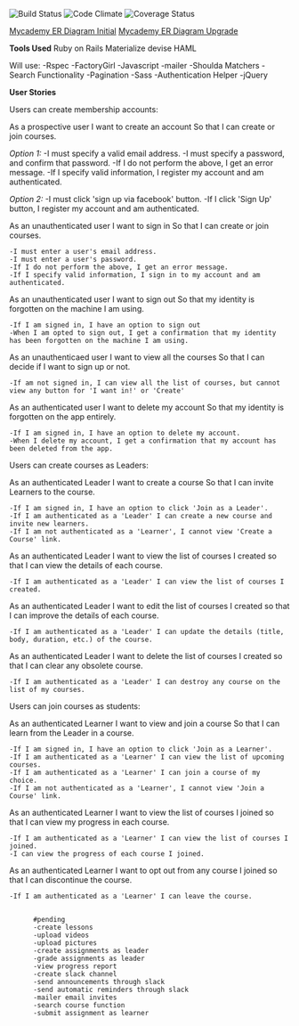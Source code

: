 
![Build Status](https://codeship.com/projects/b2531260-9965-0133-f25f-2e043ba8a616/status?branch=master)
![Code Climate](https://codeclimate.com/github/ezrashim/mycademy.png)
![Coverage Status](https://coveralls.io/repos/ezrashim/mycademy/badge.png)


[Mycademy ER Diagram Initial](https://drive.google.com/file/d/0B1xviAR28LmqNV8yckQyU2hxTlU/view?usp=sharing)
[Mycademy ER Diagram Upgrade](https://drive.google.com/file/d/0B1xviAR28LmqWlJjd0VJUUxmb0k/view?usp=sharing)

**Tools Used**
Ruby on Rails
Materialize
devise
HAML

Will use:
-Rspec
-FactoryGirl
-Javascript
-mailer
-Shoulda Matchers
-Search Functionality
-Pagination
-Sass
-Authentication Helper
-jQuery

**User Stories**

Users can create membership accounts:

  As a prospective user
  I want to create an account
  So that I can create or join courses.

  *Option 1:*
    -I must specify a valid email address.
    -I must specify a password, and confirm that password.
    -If I do not perform the above, I get an error message.
    -If I specify valid information, I register my account and am authenticated.

  *Option 2:*
    -I must click 'sign up via facebook' button.
    -If I click 'Sign Up' button, I register my account and am authenticated.

  As an unauthenticated user
  I want to sign in
  So that I can create or join courses.

    -I must enter a user's email address.
    -I must enter a user's password.
    -If I do not perform the above, I get an error message.
    -If I specify valid information, I sign in to my account and am authenticated.

  As an unauthenticated user
  I want to sign out
  So that my identity is forgotten on the machine I am using.

    -If I am signed in, I have an option to sign out
    -When I am opted to sign out, I get a confirmation that my identity has been forgotten on the machine I am using.

  As an unauthenticaed user
  I want to view all the courses
  So that I can decide if I want to sign up or not.

    -If am not signed in, I can view all the list of courses, but cannot view any button for 'I want in!' or 'Create'

  As an authenticated user
  I want to delete my account
  So that my identity is forgotten on the app entirely.

    -If I am signed in, I have an option to delete my account.
    -When I delete my account, I get a confirmation that my account has been deleted from the app.

Users can create courses as Leaders:

  As an authenticated Leader
  I want to create a course
  So that I can invite Learners to the course.

    -If I am signed in, I have an option to click 'Join as a Leader'.
    -If I am authenticated as a 'Leader' I can create a new course and invite new learners.
    -If I am not authenticated as a 'Learner', I cannot view 'Create a Course' link.

  As an authenticated Leader
  I want to view the list of courses I created
  so that I can view the details of each course.

    -If I am authenticated as a 'Leader' I can view the list of courses I created.

  As an authenticated Leader
  I want to edit the list of courses I created
  so that I can improve the details of each course.

    -If I am authenticated as a 'Leader' I can update the details (title, body, duration, etc.) of the course.

  As an authenticated Leader
  I want to delete the list of courses I created
  so that I can clear any obsolete course.

    -If I am authenticated as a 'Leader' I can destroy any course on the list of my courses.

Users can join courses as students:

  As an authenticated Learner
  I want to view and join a course
  So that I can learn from the Leader in a course.

    -If I am signed in, I have an option to click 'Join as a Learner'.
    -If I am authenticated as a 'Learner' I can view the list of upcoming courses.
    -If I am authenticated as a 'Learner' I can join a course of my choice.
    -If I am not authenticated as a 'Learner', I cannot view 'Join a Course' link.

  As an authenticated Learner
  I want to view the list of courses I joined
  so that I can view my progress in each course.

    -If I am authenticated as a 'Learner' I can view the list of courses I joined.
    -I can view the progress of each course I joined.

  As an authenticated Learner
  I want to opt out from any course I joined
  so that I can discontinue the course.

    -If I am authenticated as a 'Learner' I can leave the course.


          #pending
          -create lessons
          -upload videos
          -upload pictures
          -create assignments as leader
          -grade assignments as leader
          -view progress report
          -create slack channel
          -send announcements through slack
          -send automatic reminders through slack
          -mailer email invites
          -search course function
          -submit assignment as learner
